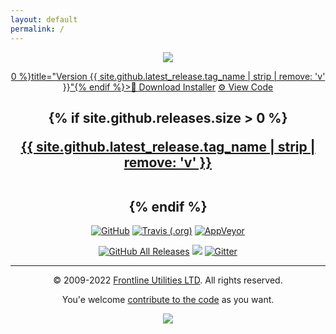 ```yaml
---
layout: default
permalink: /
---
```


<div align="center">
  <a href="{{ site.github.repository_url }}/releases/latest/download/Setup.msi"><img src="{{ '/assets/images/ui.png' | relative_url }}" class="main_image" /></a>
  <p>
    <a href="{{ site.github.repository_url }}/releases/latest/download/Setup.msi" class="action_button download" {% if site.github.releases.size > 0 %}title="Version {{ site.github.latest_release.tag_name | strip | remove: 'v' }}"{% endif %}>💾 Download Installer</a>
    <a href="{{ site.github.repository_url }}" class="action_button code">⚙️ View Code</a>
  </p>

  {% if site.github.releases.size > 0 %}
    <p class="latest">
      <a href="{{ site.github.repository_url }}/releases/latest" target="_blank">{{ site.github.latest_release.tag_name | strip | remove: 'v' }}</a>
    </p>
    <br />
  {% endif %}
  --
  
  <p align="center">
  <a href="https://raw.githubusercontent.com/Eugeny/terminus/master/LICENSE"><img alt="GitHub" src="https://img.shields.io/github/license/eugeny/terminus.svg?label=License&style=flat-square"></a> <a href="https://travis-ci.org/Eugeny/terminus"><img alt="Travis (.org)" src="https://img.shields.io/travis/Eugeny/terminus.svg?label=CI&logo=travis&logoColor=white&style=flat-square"></a>
  <a href="https://ci.appveyor.com/project/Eugeny/terminus"><img alt="AppVeyor" src="https://img.shields.io/appveyor/ci/eugeny/terminus.svg?label=CI&logo=appveyor&logoColor=white&style=flat-square"></a>
</p>

<p align="center">
  <a href="https://github.com/Eugeny/terminus/releases/latest"><img alt="GitHub All Releases" src="https://img.shields.io/github/downloads/eugeny/terminus/total.svg?label=DOWNLOAD&logo=github&style=for-the-badge"></a> <a href="https://ci.appveyor.com/project/Eugeny/terminus/build/artifacts"><img src="https://img.shields.io/badge/download-nightly%20build-magenta.svg?logo=appveyor&style=for-the-badge"/></a> <a href="https://gitter.im/terminus-terminal/community"><img alt="Gitter" src="https://img.shields.io/gitter/room/terminus/community.svg?color=blue&logo=gitter&style=for-the-badge"></a>
</p>
  
</div>

---

<div align="center">
  ©️ 2009-2022 <a href="https://www.frontlineutilities.co.uk" target="_blank">Frontline Utilities LTD</a>. All rights reserved.
  <p class="sub">You'e welcome <a href="https://www.github.com/flutils/flcleaner#%EF%B8%8F-contributions">contribute to the code</a> as you want.</p>
  <a href="https://www.frontlineutilities.co.uk" target="_blank" title="Copyright Frontline Utilities LTD" class="footer-logo"><img src="https://camo.githubusercontent.com/91c37b08fa6baa4477c442d07577a58b631555371ca012f813cdb977c7a20027/68747470733a2f2f692e696d6775722e636f6d2f7877656a6e30322e6a7067" /></a>
</div>
